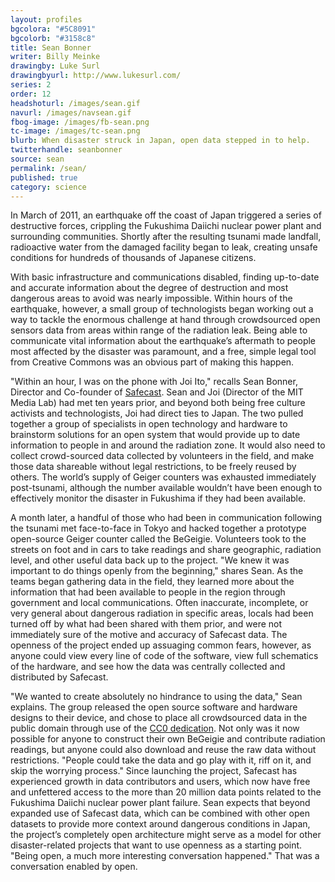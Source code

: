 ```yaml
---
layout: profiles
bgcolora: "#5C8091"
bgcolorb: "#3158c8"
title: Sean Bonner
writer: Billy Meinke
drawingby: Luke Surl
drawingbyurl: http://www.lukesurl.com/
series: 2
order: 12
headshoturl: /images/sean.gif
navurl: /images/navsean.gif
fbog-image: /images/fb-sean.png
tc-image: /images/tc-sean.png
blurb: When disaster struck in Japan, open data stepped in to help.
twitterhandle: seanbonner
source: sean
permalink: /sean/
published: true
category: science
---
```


In March of 2011, an earthquake off the coast of Japan triggered a series of destructive forces, crippling the Fukushima Daiichi nuclear power plant and surrounding communities. Shortly after the resulting tsunami made landfall, radioactive water from the damaged facility began to leak, creating unsafe conditions for hundreds of thousands of Japanese citizens.

With basic infrastructure and communications disabled, finding up-to-date and accurate information about the degree of destruction and most dangerous areas to avoid was nearly impossible. Within hours of the earthquake, however, a small group of technologists began working out a way to tackle the enormous challenge at hand through crowdsourced open sensors data from areas within range of the radiation leak.  Being able to communicate vital information about the earthquake’s aftermath to people most affected by the disaster was paramount, and a free, simple legal tool from Creative Commons was an obvious part of making this happen.

"Within an hour, I was on the phone with Joi Ito," recalls Sean Bonner, Director and Co-founder of [Safecast](http://blog.safecast.org/). Sean and Joi (Director of the MIT Media Lab) had met ten years prior, and beyond both being free culture activists and technologists, Joi had direct ties to Japan. The two pulled together a group of specialists in open technology and hardware to brainstorm solutions for an open system that would provide up to date information to people in and around the radiation zone. It would also need to collect crowd-sourced data collected by volunteers in the field, and make those data shareable without legal restrictions, to be freely reused by others. The world’s supply of Geiger counters was exhausted immediately post-tsunami, although the number available wouldn’t have been enough to effectively monitor the disaster in Fukushima if they had been available.

A month later, a handful of those who had been in communication following the tsunami met face-to-face in Tokyo and hacked together a prototype open-source Geiger counter called the BeGeigie. Volunteers took to the streets on foot and in cars to take readings and share geographic, radiation level, and other useful data back up to the project. "We knew it was important to do things openly from the beginning," shares Sean. As the teams began gathering data in the field, they learned more about the information that had been available to people in the region through government and local communications. Often inaccurate, incomplete, or very general about dangerous radiation in specific areas, locals had been turned off by what had been shared with them prior, and were not immediately sure of the motive and accuracy of Safecast data. The openness of the project ended up assuaging common fears, however, as anyone could view every line of code of the software, view full schematics of the hardware, and see how the data was centrally collected and distributed by Safecast.

"We wanted to create absolutely no hindrance to using the data," Sean explains. The group released the open source software and hardware designs to their device, and chose to place all crowdsourced data in the public domain through use of the [CC0 dedication](http://creativecommons.org/publicdomain/zero/1.0/). Not only was it now possible for anyone to construct their own BeGeigie and contribute radiation readings, but anyone could also download and reuse the raw data without restrictions. "People could take the data and go play with it, riff on it, and skip the worrying process." Since launching the project, Safecast has experienced growth in data contributors and users, which now have free and unfettered access to the more than 20 million data points related to the Fukushima Daiichi nuclear power plant failure. Sean expects that beyond expanded use of Safecast data, which can be combined with other open datasets to provide more context around dangerous conditions in Japan, the project’s completely open architecture might serve as a model for other disaster-related projects that want to use openness as a starting point. "Being open, a much more interesting conversation happened." That was a conversation enabled by open.